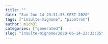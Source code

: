 ```yaml
---
title: ""
date: "Sun Jun 14 23:31:35 CEST 2020"
tags: ["insulte-mignone", "pipotron"]
author: m1ch3l
categories: ["generated"]
slug: "insulte-mignone/2020-06-14-23:31:35"
---
```



